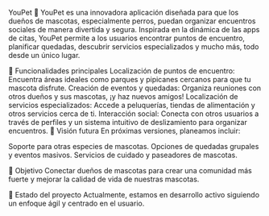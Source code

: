YouPet 🐾 YouPet es una innovadora aplicación diseñada para que los dueños de mascotas, especialmente perros, puedan organizar encuentros sociales de manera divertida y segura. Inspirada en la dinámica de las apps de citas, YouPet permite a los usuarios encontrar puntos de encuentro, planificar quedadas, descubrir servicios especializados y mucho más, todo desde un único lugar.

🚀 Funcionalidades principales Localización de puntos de encuentro: Encuentra áreas ideales como parques y pipicanes cercanos para que tu mascota disfrute. Creación de eventos y quedadas: Organiza reuniones con otros dueños y sus mascotas, ¡y haz nuevos amigos! Localización de servicios especializados: Accede a peluquerías, tiendas de alimentación y otros servicios cerca de ti. Interacción social: Conecta con otros usuarios a través de perfiles y un sistema intuitivo de deslizamiento para organizar encuentros. 🌟 Visión futura En próximas versiones, planeamos incluir:

Soporte para otras especies de mascotas. Opciones de quedadas grupales y eventos masivos. Servicios de cuidado y paseadores de mascotas.

🎯 Objetivo Conectar dueños de mascotas para crear una comunidad más fuerte y mejorar la calidad de vida de nuestras mascotas.

📅 Estado del proyecto Actualmente, estamos en desarrollo activo siguiendo un enfoque ágil y centrado en el usuario.
